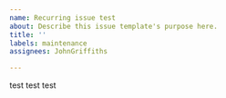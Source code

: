 ```yaml
---
name: Recurring issue test
about: Describe this issue template's purpose here.
title: ''
labels: maintenance
assignees: JohnGriffiths

---
```


test test test
